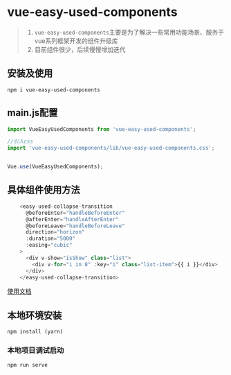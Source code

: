 # vue-easy-used-components

> 1. `vue-easy-used-components`主要是为了解决一些常用功能场景、服务于vue系列框架开发的组件升级库
> 2. 目前组件很少，后续慢慢增加迭代

## 安装及使用

```shell
npm i vue-easy-used-components
```

## main.js配置

```js
import VueEasyUsedComponents from 'vue-easy-used-components';

//引入css
import 'vue-easy-used-components/lib/vue-easy-used-components.css';


Vue.use(VueEasyUsedComponents);
```

## 具体组件使用方法

```js
    <easy-used-collapse-transition
      @beforeEnter="handleBeforeEnter"
      @afterEnter="handleAfterEnter"
      @beforeLeave="handleBeforeLeave"
      direction="horizon"
      :duration="5000"
      :easing="cubic"
    >
      <div v-show="isShow" class="list">
        <div v-for="i in 8" :key="i" class="list-item">{{ i }}</div>
      </div>
    </easy-used-collapse-transition>
```

[使用文档](https://chrisworkalx.github.io/blog/vueFolder/repos/1.%E4%BB%8B%E7%BB%8D.html#main-js%E9%85%8D%E7%BD%AE)

## 本地环境安装

```shell
npm install (yarn)
```

### 本地项目调试启动

```shell
npm run serve
```
